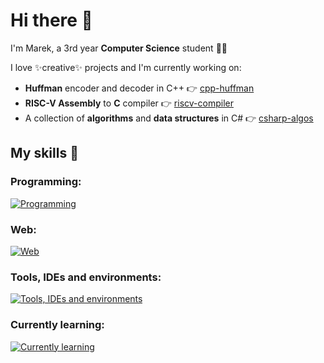# Hi there 👋

I'm Marek, a 3rd year **Computer Science** student 👨‍💻

I love ✨creative✨ projects and I'm currently working on:
- **Huffman** encoder and decoder in C++ 👉 [cpp-huffman](https://github.com/scorelowless/csharp-algos)
- **RISC-V Assembly** to **C** compiler 👉 [riscv-compiler](https://github.com/scorelowless/riscv-compiler)
- A collection of **algorithms** and **data structures** in C# 👉 [csharp-algos](https://github.com/scorelowless/csharp-algos)


## My skills 💪
### Programming:
[![Programming](https://skillicons.dev/icons?i=c,cpp,cs,python,r,matlab,bash)](https://skillicons.dev) 
### Web:
[![Web](https://skillicons.dev/icons?i=js,html,css)](https://skillicons.dev) 
### Tools, IDEs and environments:
[![Tools, IDEs and environments](https://skillicons.dev/icons?i=git,github,rider,visualstudio,vscode,obsidian,linux,windows)](https://skillicons.dev)
### Currently learning:
[![Currently learning](https://skillicons.dev/icons?i=flutter,rust)](https://skillicons.dev)
